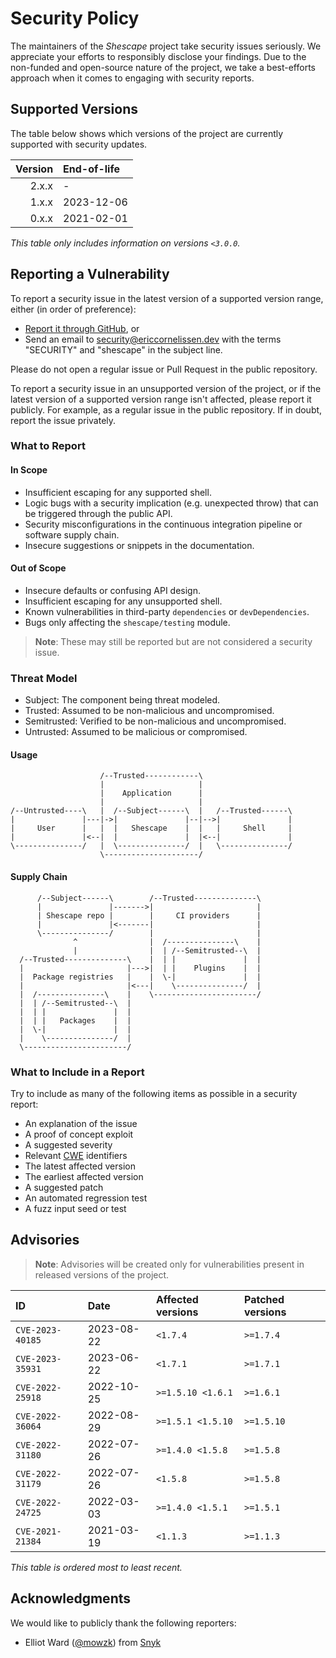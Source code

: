 # Security Policy

The maintainers of the _Shescape_ project take security issues seriously. We
appreciate your efforts to responsibly disclose your findings. Due to the
non-funded and open-source nature of the project, we take a best-efforts
approach when it comes to engaging with security reports.

## Supported Versions

The table below shows which versions of the project are currently supported
with security updates.

| Version | End-of-life |
| ------: | :---------- |
|   2.x.x | -           |
|   1.x.x | 2023-12-06  |
|   0.x.x | 2021-02-01  |

_This table only includes information on versions `<3.0.0`._

## Reporting a Vulnerability

To report a security issue in the latest version of a supported version range,
either (in order of preference):

- [Report it through GitHub][new github advisory], or
- Send an email to [security@ericcornelissen.dev] with the terms "SECURITY" and
  "shescape" in the subject line.

Please do not open a regular issue or Pull Request in the public repository.

To report a security issue in an unsupported version of the project, or if the
latest version of a supported version range isn't affected, please report it
publicly. For example, as a regular issue in the public repository. If in doubt,
report the issue privately.

[new github advisory]: https://github.com/ericcornelissen/shescape/security/advisories/new
[security@ericcornelissen.dev]: mailto:security@ericcornelissen.dev?subject=SECURITY%20%28shescape%29

### What to Report

#### In Scope

- Insufficient escaping for any supported shell.
- Logic bugs with a security implication (e.g. unexpected throw) that can be
  triggered through the public API.
- Security misconfigurations in the continuous integration pipeline or software
  supply chain.
- Insecure suggestions or snippets in the documentation.

#### Out of Scope

- Insecure defaults or confusing API design.
- Insufficient escaping for any unsupported shell.
- Known vulnerabilities in third-party `dependencies` or `devDependencies`.
- Bugs only affecting the `shescape/testing` module.

> **Note**: These may still be reported but are not considered a security issue.

### Threat Model

- Subject: The component being threat modeled.
- Trusted: Assumed to be non-malicious and uncompromised.
- Semitrusted: Verified to be non-malicious and uncompromised.
- Untrusted: Assumed to be malicious or compromised.

#### Usage

```ascii
                    /--Trusted------------\
                    |                     |
                    |    Application      |
                    |                     |
/--Untrusted----\   |  /--Subject------\  |   /--Trusted------\
|               |---|->|               |--|-->|               |
|     User      |   |  |   Shescape    |  |   |     Shell     |
|               |<--|  |               |  |<--|               |
\---------------/   |  \---------------/  |   \---------------/
                    \---------------------/
```

#### Supply Chain

```ascii
      /--Subject------\        /--Trusted--------------\
      |               |------->|                       |
      | Shescape repo |        |     CI providers      |
      |               |<-------|                       |
      \---------------/        |                       |
              ^                |  /---------------\    |
              |                |  | /--Semitrusted--\  |
  /--Trusted--------------\    |  | |               |  |
  |                       |--->|  | |    Plugins    |  |
  |  Package registries   |    |  \-|               |  |
  |                       |<---|    \---------------/  |
  |  /---------------\    |    \-----------------------/
  |  | /--Semitrusted--\  |
  |  | |               |  |
  |  | |   Packages    |  |
  |  \-|               |  |
  |    \---------------/  |
  \-----------------------/
```

### What to Include in a Report

Try to include as many of the following items as possible in a security report:

- An explanation of the issue
- A proof of concept exploit
- A suggested severity
- Relevant [CWE] identifiers
- The latest affected version
- The earliest affected version
- A suggested patch
- An automated regression test
- A fuzz input seed or test

[cwe]: https://cwe.mitre.org/

## Advisories

> **Note**: Advisories will be created only for vulnerabilities present in
> released versions of the project.

| ID               | Date       | Affected versions | Patched versions |
| :--------------- | :--------- | :---------------- | :--------------- |
| `CVE-2023-40185` | 2023-08-22 | `<1.7.4`          | `>=1.7.4`        |
| `CVE-2023-35931` | 2023-06-22 | `<1.7.1`          | `>=1.7.1`        |
| `CVE-2022-25918` | 2022-10-25 | `>=1.5.10 <1.6.1` | `>=1.6.1`        |
| `CVE-2022-36064` | 2022-08-29 | `>=1.5.1 <1.5.10` | `>=1.5.10`       |
| `CVE-2022-31180` | 2022-07-26 | `>=1.4.0 <1.5.8`  | `>=1.5.8`        |
| `CVE-2022-31179` | 2022-07-26 | `<1.5.8`          | `>=1.5.8`        |
| `CVE-2022-24725` | 2022-03-03 | `>=1.4.0 <1.5.1`  | `>=1.5.1`        |
| `CVE-2021-21384` | 2021-03-19 | `<1.1.3`          | `>=1.1.3`        |

_This table is ordered most to least recent._

## Acknowledgments

We would like to publicly thank the following reporters:

- Elliot Ward ([@mowzk]) from [Snyk]

[@mowzk]: https://github.com/mowzk
[snyk]: https://snyk.io/
